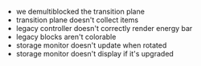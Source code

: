 - we demultiblocked the transition plane
- transition plane doesn't collect items
- legacy controller doesn't correctly render energy bar
- legacy blocks aren't colorable
- storage monitor doesn't update when rotated
- storage monitor doesn't display if it's upgraded
